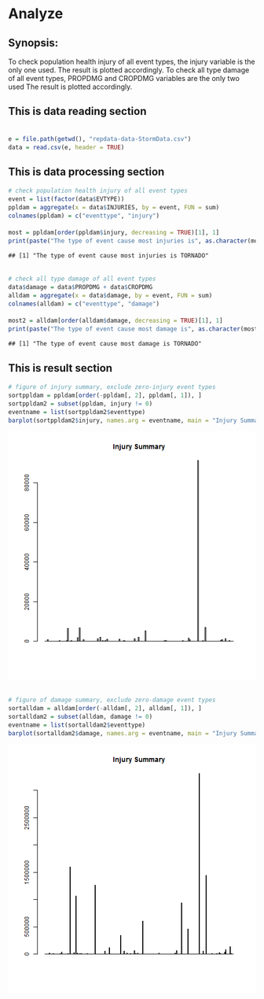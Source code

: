 Analyze 
========================================================


Synopsis: 
----------------------------------------------------
To check population health injury of all event types, the injury variable is the only one used.
The result is plotted accordingly.
To check all type damage of all event types, PROPDMG and CROPDMG variables are the only two used
The result is plotted accordingly.

This is data reading section
----------------------------------------------------

```r

e = file.path(getwd(), "repdata-data-StormData.csv")
data = read.csv(e, header = TRUE)
```


This is data processing section
----------------------------------------------------

```r
# check population health injury of all event types
event = list(factor(data$EVTYPE))
ppldam = aggregate(x = data$INJURIES, by = event, FUN = sum)
colnames(ppldam) = c("eventtype", "injury")

most = ppldam[order(ppldam$injury, decreasing = TRUE)[1], 1]
print(paste("The type of event cause most injuries is", as.character(most)))
```

```
## [1] "The type of event cause most injuries is TORNADO"
```

```r

# check all type damage of all event types
data$damage = data$PROPDMG + data$CROPDMG
alldam = aggregate(x = data$damage, by = event, FUN = sum)
colnames(alldam) = c("eventtype", "damage")

most2 = alldam[order(alldam$damage, decreasing = TRUE)[1], 1]
print(paste("The type of event cause most damage is", as.character(most2)))
```

```
## [1] "The type of event cause most damage is TORNADO"
```


This is result section
----------------------------------------------------

```r
# figure of injury summary, exclude zero-injury event types
sortppldam = ppldam[order(-ppldam[, 2], ppldam[, 1]), ]
sortppldam2 = subset(ppldam, injury != 0)
eventname = list(sortppldam2$eventtype)
barplot(sortppldam2$injury, names.arg = eventname, main = "Injury Summary")
```

![plot of chunk unnamed-chunk-3](figure/unnamed-chunk-31.png) 

```r

# figure of damage summary, exclude zero-damage event types
sortalldam = alldam[order(-alldam[, 2], alldam[, 1]), ]
sortalldam2 = subset(alldam, damage != 0)
eventname = list(sortalldam2$eventtype)
barplot(sortalldam2$damage, names.arg = eventname, main = "Injury Summary")
```

![plot of chunk unnamed-chunk-3](figure/unnamed-chunk-32.png) 




